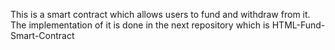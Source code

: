 This is a smart contract which allows users to fund and withdraw from it. The implementation of it is done in the next repository which is HTML-Fund-Smart-Contract

